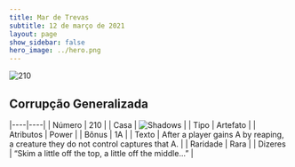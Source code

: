 ```yaml
---
title: Mar de Trevas
subtitle: 12 de março de 2021
layout: page
show_sidebar: false
hero_image: ../hero.png
---
```


![210](https://cdn.keyforgegame.com/media/card_front/pt/496_210_X68HXJF33VCG_pt.png)

## Corrupção Generalizada

|----|----|
| Número | 210 |
| Casa | ![Shadows](https://archonarcana.com/images/thumb/e/ee/Shadows.png/22px-Shadows.png "Sombras") |
| Tipo | Artefato |
| Atributos | Power |
| Bônus | 1A |
| Texto | After a player gains A by reaping, a creature they do not control captures that A. |
| Raridade | Rara |
| Dizeres | “Skim a little off the top, a little off the middle...” |
